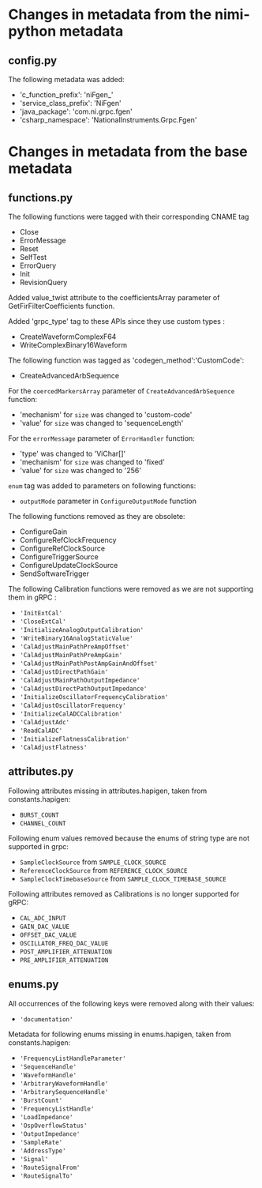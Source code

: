 # Changes in metadata from the nimi-python metadata

## config.py

The following metadata was added:
- 'c_function_prefix': 'niFgen_'
- 'service_class_prefix': 'NiFgen'
- 'java_package': 'com.ni.grpc.fgen'
- 'csharp_namespace': 'NationalInstruments.Grpc.Fgen'

# Changes in metadata from the base metadata

## functions.py

The following functions were tagged with their corresponding CNAME tag
- Close
- ErrorMessage
- Reset
- SelfTest
- ErrorQuery
- Init
- RevisionQuery

Added value_twist attribute to the coefficientsArray parameter of GetFirFilterCoefficients function.

Added 'grpc_type' tag to these APIs since they use custom types : 
- CreateWaveformComplexF64
- WriteComplexBinary16Waveform

The following function was tagged as 'codegen_method':'CustomCode':
- CreateAdvancedArbSequence

For the `coercedMarkersArray` parameter of `CreateAdvancedArbSequence` function:
  - 'mechanism' for `size` was changed to 'custom-code'
  - 'value' for `size` was changed to 'sequenceLength'

For the `errorMessage` parameter of `ErrorHandler` function:
  - 'type' was changed to 'ViChar[]'
  - 'mechanism' for `size` was changed to 'fixed'
  - 'value' for `size` was changed to '256'

`enum` tag was added to parameters on following functions:
- `outputMode` parameter in `ConfigureOutputMode` function

The following functions removed as they are obsolete:
- ConfigureGain
- ConfigureRefClockFrequency
- ConfigureRefClockSource
- ConfigureTriggerSource
- ConfigureUpdateClockSource
- SendSoftwareTrigger

The following Calibration functions were removed as we are not supporting them in gRPC :
- `'InitExtCal'`
- `'CloseExtCal'`
- `'InitializeAnalogOutputCalibration'`
- `'WriteBinary16AnalogStaticValue'`
- `'CalAdjustMainPathPreAmpOffset'`
- `'CalAdjustMainPathPreAmpGain'`
- `'CalAdjustMainPathPostAmpGainAndOffset'`
- `'CalAdjustDirectPathGain'`
- `'CalAdjustMainPathOutputImpedance'`
- `'CalAdjustDirectPathOutputImpedance'`
- `'InitializeOscillatorFrequencyCalibration'`
- `'CalAdjustOscillatorFrequency'`
- `'InitializeCalADCCalibration'`
- `'CalAdjustAdc'`
- `'ReadCalADC'`
- `'InitializeFlatnessCalibration'`
- `'CalAdjustFlatness'`

## attributes.py

Following attributes missing in attributes.hapigen, taken from constants.hapigen:
- `BURST_COUNT`
- `CHANNEL_COUNT`

Following enum values removed because the enums of string type are not supported in grpc:
- `SampleClockSource` from `SAMPLE_CLOCK_SOURCE`
- `ReferenceClockSource` from `REFERENCE_CLOCK_SOURCE`
- `SampleClockTimebaseSource` from `SAMPLE_CLOCK_TIMEBASE_SOURCE`

Following attributes removed as Calibrations is no longer supported for gRPC:
- `CAL_ADC_INPUT`
- `GAIN_DAC_VALUE`
- `OFFSET_DAC_VALUE`
- `OSCILLATOR_FREQ_DAC_VALUE`
- `POST_AMPLIFIER_ATTENUATION`
- `PRE_AMPLIFIER_ATTENUATION`

## enums.py

All occurrences of the following keys were removed along with their values:
- `'documentation'`

Metadata for following enums missing in enums.hapigen, taken from constants.hapigen:
- `'FrequencyListHandleParameter'`
- `'SequenceHandle'`
- `'WaveformHandle'`
- `'ArbitraryWaveformHandle'`
- `'ArbitrarySequenceHandle'`
- `'BurstCount'`
- `'FrequencyListHandle'`
- `'LoadImpedance'`
- `'OspOverflowStatus'`
- `'OutputImpedance'`
- `'SampleRate'`
- `'AddressType'`
- `'Signal'`
- `'RouteSignalFrom'`
- `'RouteSignalTo'`

